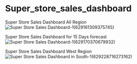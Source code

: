 # Super_store_sales_dashboard
Super Store Sales Dashboard All Region
![Super Store Sales Dashboard-1(629161309375745)](https://github.com/mdshamim18/Super_store_sales_dashboard/assets/124916800/e131acec-9d99-41df-81ec-979557cb467e)


Super Store Sales Dashboard for 15 Days forecast
![Super Store Sales Dashboard-1(629170370679932)](https://github.com/mdshamim18/Super_store_sales_dashboard/assets/124916800/80db3fa8-1bc7-4b47-97f1-47ad25449dac)


Super Store Sales Dashboard West Region
![Super Store Sales Dashboard in South-1(629228716273162)](https://github.com/mdshamim18/Super_store_sales_dashboard/assets/124916800/25332ce2-d7a6-480e-89b2-ee43705632b8)
